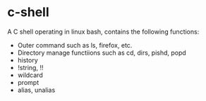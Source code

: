 # c-shell
A C shell operating in linux bash, contains the following functions:
* Outer command such as ls, firefox, etc.
* Directory manage functiions such as cd, dirs, pishd, popd
* history
* !string, !!
* wildcard
* prompt
* alias, unalias

